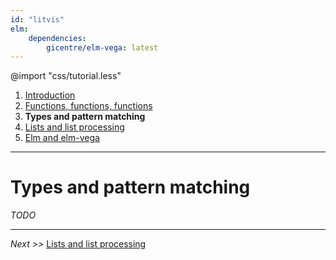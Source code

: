 ```yaml
---
id: "litvis"
elm:
    dependencies:
        gicentre/elm-vega: latest
---
```


@import "css/tutorial.less"

1.  [Introduction](elmIntroduction1.md)
2.  [Functions, functions, functions](elmIntroduction2.md)
3.  **Types and pattern matching**
4.  [Lists and list processing](elmIntroduction4.md)
5.  [Elm and elm-vega](elmIntroduction5.md)

---

# Types and pattern matching

_TODO_

---

_Next >>_ [Lists and list processing](elmIntroduction4.md)
